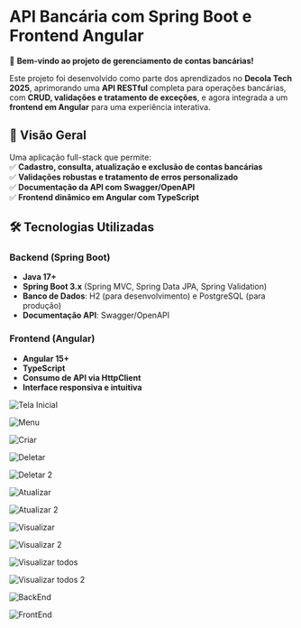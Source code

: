 # **API Bancária com Spring Boot e Frontend Angular**  

🚀 **Bem-vindo ao projeto de gerenciamento de contas bancárias!**  

Este projeto foi desenvolvido como parte dos aprendizados no **Decola Tech 2025**, aprimorando uma **API RESTful** completa para operações bancárias, com **CRUD, validações e tratamento de exceções**, e agora integrada a um **frontend em Angular** para uma experiência interativa.  

## **📌 Visão Geral**  
Uma aplicação full-stack que permite:  
✅ **Cadastro, consulta, atualização e exclusão de contas bancárias**  
✅ **Validações robustas e tratamento de erros personalizado**  
✅ **Documentação da API com Swagger/OpenAPI**  
✅ **Frontend dinâmico em Angular com TypeScript**  

## **🛠️ Tecnologias Utilizadas**  

### **Backend (Spring Boot)**  
- **Java 17+**  
- **Spring Boot 3.x** (Spring MVC, Spring Data JPA, Spring Validation)  
- **Banco de Dados**: H2 (para desenvolvimento) e PostgreSQL (para produção)  
- **Documentação API**: Swagger/OpenAPI  

### **Frontend (Angular)**  
- **Angular 15+**  
- **TypeScript**  
- **Consumo de API via HttpClient**  
- **Interface responsiva e intuitiva**  

![Tela Inicial](https://github.com/user-attachments/assets/cd85efcd-ea5d-4b83-9044-5a75c805f488)

![Menu](https://github.com/user-attachments/assets/08488c23-325d-48b8-8669-f666ed44cea9)

![Criar](https://github.com/user-attachments/assets/595e04db-8efc-4cdc-a7ec-fff6f1a08e91)

![Deletar](https://github.com/user-attachments/assets/0547d7d5-e611-4020-80af-903fcac51762)

![Deletar 2](https://github.com/user-attachments/assets/a31eb417-a37c-4d4c-8047-4125d5e02c6a)

![Atualizar](https://github.com/user-attachments/assets/0c97a396-3ead-4b33-bca9-e0d6be8aef4a)

![Atualizar 2](https://github.com/user-attachments/assets/4197271a-95af-4ce0-8012-0a0339054797)

![Visualizar](https://github.com/user-attachments/assets/be9925e1-3384-46d3-89dc-6c93f6e34f3c)

![Visualizar 2](https://github.com/user-attachments/assets/514006f6-2d6e-459d-bb5a-85e5aa1045df)

![Visualizar todos](https://github.com/user-attachments/assets/64c58585-bebc-47ff-a1b1-3c7e63553827)

![Visualizar todos 2](https://github.com/user-attachments/assets/65558b9c-1464-44b8-b3f7-4e363b548497)

![BackEnd](https://github.com/user-attachments/assets/1139c3e0-4e4f-4d68-9663-d331624fb6f9)

![FrontEnd](https://github.com/user-attachments/assets/cf90ac14-c4f6-4d3f-8719-00a0b47fa21f)



